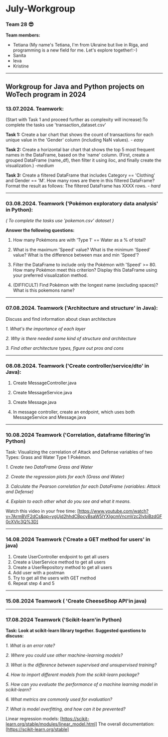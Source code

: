 # July-Workgroup
### Team 28 😎
**Team members:**
- Tetiana (My name's Tetiana, I'm from Ukraine but live in Riga, and programming is a new field for me. Let's explore together!:-)
- Sanita 
- Ieva
- Kristine
---------------------------------------------------------------------
Workgroup for Java and Python projects on WoTech program in 2024
---------------------------------------------------------------------
### 13.07.2024. Teamwork: 
  (Start with Task 1 and proceed further as complexity will increase):To complete the tasks use 'transaction_dataset.csv'
  
  **Task 1:** Create a bar chart that shows the count of transactions for each unique value in the 'Gender' column (including NaN values). - *easy*
  
  **Task 2:** Create a horizontal bar chart that shows the top 5 most frequent names in the DataFrame, based on the 'name' column. (First, create a grouped DataFrame (name_df), then filter it using iloc, and finally create the visualization.) -*medium*
  
  **Task 3:** Create a filtered DataFrame that includes Category == 'Clothing' and Gender == 'M'. How many rows are there in this filtered DataFrame? Format the result as follows: The filtered DataFrame has XXXX rows. - *hard*
  
-----------------------------------------------------------------------------------------------------------------------------------------------------------------------------------------------------------------------------
### 03.08.2024. Teamwork ('Pokémon exploratory data analysis' in Python): 
  *( To complete the tasks use 'pokemon.csv' dataset )*

**Answer the following questions:** 
1. How many Pokémons are with 'Type 1' == Water as a % of total?
2. What is the maximum 'Speed' value? What is the minimum 'Speed' value? What is the difference between max and min 'Speed'?
3. Filter the DataFrame to include only the Pokémon with 'Speed' >= 80. How many Pokémon meet this criterion? Display this DataFrame using your preferred visualization method.
   
4. (DIFFICULT) Find Pokémon with the longest name (excluding spaces)? What is this pokemons name?

-----------------------------------------------------------------------------------------------------------------------------------------------------------------------------------------------------------------------------

### 07.08.2024. Teamwork ('Architecture and structure' in Java):
Discuss and find information about clean architecture

*1. What's the importance of each layer*

*2. Why is there needed some kind of structure and architecture*

*3. Find other architecture types, figure out pros and cons*

-----------------------------------------------------------------------------------------------------------------------------------------------------------------------------------------------------------------------------
### 08.08.2024. Teamwork ('Create controller/service/dto' in Java):

1. Create MessageController.java
   
2. Create MessageService.java
   
3. Create Message.java
   
4. In message controller, create an endpoint, which uses both MessageService and Message.java
-----------------------------------------------------------------------------------------------------------------------------------------------------------------------------------------------------------------------------
### 10.08.2024 Teamwork ('Correlation, dataframe filtering'in Python)
Task: Visualizing the correlation of Attack and Defense variables of two Types: Grass and Water Type 1 Pokémon.

*1. Create two DataFrame Grass and Water*

*2. Create the regression plots for each (Grass and Water)*

*3. Calculate the Pearson correlation for each DataFrame (variables: Attack and Defense)*

*4. Explain to each other what do you see and what it means.*
   
Watch this video in your free time: [https://www.youtube.com/watch?v=7ArmBVF2dCs&pp=ygUjd2hhdCBpcyBsaW5lYXIgcmVncmVzc2lvbiBzdGF0cXVlc3Q%3D]

-----------------------------------------------------------------------------------------------------------------------------------------------------------------------------------------------------------------------------
### 14.08.2024 Teamwork ('Create a GET method for users' in java)

1. Create UserController endpoint to get all users
2. Create a UserService method to get all users
3. Create a UserRepository method to get all users
4. Add user with a postman
5. Try to get all the users with GET method
6. Repeat step 4 and 5

-----------------------------------------------------------------------------------------------------------------------------------------------------------------------------------------------------------------------------
### 15.08.2024 Teamwork ( 'Create CheeseShop API'in java)
-----------------------------------------------------------------------------------------------------------------------------------------------------------------------------------------------------------------------------
### 17.08.2024 Teamwork ('Scikit-learn'in Python)

**Task: Look at scikit-learn library together. Suggested questions to discuss:**

*1. What is an error rate?*

*2. Where you could use other machine-learning models?*

*3. What is the difference between supervised and unsupervised training?*

*4. How to import different models from the scikit-learn package?*

*5. How can you evaluate the performance of a machine learning model in scikit-learn?*

*6. What metrics are commonly used for evaluation?*

*7. What is model overfitting, and how can it be prevented?*

Linear regression models: [https://scikit-learn.org/stable/modules/linear_model.html]
The overall documentation: [https://scikit-learn.org/stable]

